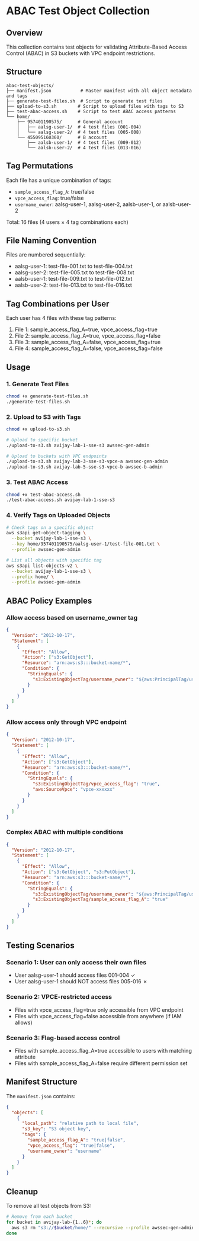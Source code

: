 # ABAC Test Object Collection

## Overview
This collection contains test objects for validating Attribute-Based Access Control (ABAC) in S3 buckets with VPC endpoint restrictions.

## Structure

```
abac-test-objects/
├── manifest.json           # Master manifest with all object metadata and tags
├── generate-test-files.sh  # Script to generate test files
├── upload-to-s3.sh        # Script to upload files with tags to S3
├── test-abac-access.sh    # Script to test ABAC access patterns
└── home/
    ├── 957401190575/      # General account
    │   ├── aalsg-user-1/  # 4 test files (001-004)
    │   └── aalsg-user-2/  # 4 test files (005-008)
    └── 455095160360/      # B account
        ├── aalsb-user-1/  # 4 test files (009-012)
        └── aalsb-user-2/  # 4 test files (013-016)
```

## Tag Permutations

Each file has a unique combination of tags:
- `sample_access_flag_A`: true/false
- `vpce_access_flag`: true/false  
- `username_owner`: aalsg-user-1, aalsg-user-2, aalsb-user-1, or aalsb-user-2

Total: 16 files (4 users × 4 tag combinations each)

## File Naming Convention

Files are numbered sequentially:
- aalsg-user-1: test-file-001.txt to test-file-004.txt
- aalsg-user-2: test-file-005.txt to test-file-008.txt
- aalsb-user-1: test-file-009.txt to test-file-012.txt
- aalsb-user-2: test-file-013.txt to test-file-016.txt

## Tag Combinations per User

Each user has 4 files with these tag patterns:
1. File 1: sample_access_flag_A=true, vpce_access_flag=true
2. File 2: sample_access_flag_A=true, vpce_access_flag=false
3. File 3: sample_access_flag_A=false, vpce_access_flag=true
4. File 4: sample_access_flag_A=false, vpce_access_flag=false

## Usage

### 1. Generate Test Files
```bash
chmod +x generate-test-files.sh
./generate-test-files.sh
```

### 2. Upload to S3 with Tags
```bash
chmod +x upload-to-s3.sh

# Upload to specific bucket
./upload-to-s3.sh avijay-lab-1-sse-s3 awssec-gen-admin

# Upload to buckets with VPC endpoints
./upload-to-s3.sh avijay-lab-3-sse-s3-vpce-a awssec-gen-admin
./upload-to-s3.sh avijay-lab-5-sse-s3-vpce-b awssec-b-admin
```

### 3. Test ABAC Access
```bash
chmod +x test-abac-access.sh
./test-abac-access.sh avijay-lab-1-sse-s3
```

### 4. Verify Tags on Uploaded Objects
```bash
# Check tags on a specific object
aws s3api get-object-tagging \
  --bucket avijay-lab-1-sse-s3 \
  --key home/957401190575/aalsg-user-1/test-file-001.txt \
  --profile awssec-gen-admin

# List all objects with specific tag
aws s3api list-objects-v2 \
  --bucket avijay-lab-1-sse-s3 \
  --prefix home/ \
  --profile awssec-gen-admin
```

## ABAC Policy Examples

### Allow access based on username_owner tag
```json
{
  "Version": "2012-10-17",
  "Statement": [
    {
      "Effect": "Allow",
      "Action": ["s3:GetObject"],
      "Resource": "arn:aws:s3:::bucket-name/*",
      "Condition": {
        "StringEquals": {
          "s3:ExistingObjectTag/username_owner": "${aws:PrincipalTag/username_owner}"
        }
      }
    }
  ]
}
```

### Allow access only through VPC endpoint
```json
{
  "Version": "2012-10-17",
  "Statement": [
    {
      "Effect": "Allow",
      "Action": ["s3:GetObject"],
      "Resource": "arn:aws:s3:::bucket-name/*",
      "Condition": {
        "StringEquals": {
          "s3:ExistingObjectTag/vpce_access_flag": "true",
          "aws:SourceVpce": "vpce-xxxxxx"
        }
      }
    }
  ]
}
```

### Complex ABAC with multiple conditions
```json
{
  "Version": "2012-10-17",
  "Statement": [
    {
      "Effect": "Allow",
      "Action": ["s3:GetObject", "s3:PutObject"],
      "Resource": "arn:aws:s3:::bucket-name/*",
      "Condition": {
        "StringEquals": {
          "s3:ExistingObjectTag/username_owner": "${aws:PrincipalTag/username_owner}",
          "s3:ExistingObjectTag/sample_access_flag_A": "true"
        }
      }
    }
  ]
}
```

## Testing Scenarios

### Scenario 1: User can only access their own files
- User aalsg-user-1 should access files 001-004 ✓
- User aalsg-user-1 should NOT access files 005-016 ✗

### Scenario 2: VPCE-restricted access
- Files with vpce_access_flag=true only accessible from VPC endpoint
- Files with vpce_access_flag=false accessible from anywhere (if IAM allows)

### Scenario 3: Flag-based access control
- Files with sample_access_flag_A=true accessible to users with matching attribute
- Files with sample_access_flag_A=false require different permission set

## Manifest Structure

The `manifest.json` contains:
```json
{
  "objects": [
    {
      "local_path": "relative path to local file",
      "s3_key": "S3 object key",
      "tags": {
        "sample_access_flag_A": "true|false",
        "vpce_access_flag": "true|false",
        "username_owner": "username"
      }
    }
  ]
}
```

## Cleanup

To remove all test objects from S3:
```bash
# Remove from each bucket
for bucket in avijay-lab-{1..6}*; do
  aws s3 rm "s3://$bucket/home/" --recursive --profile awssec-gen-admin
done
```